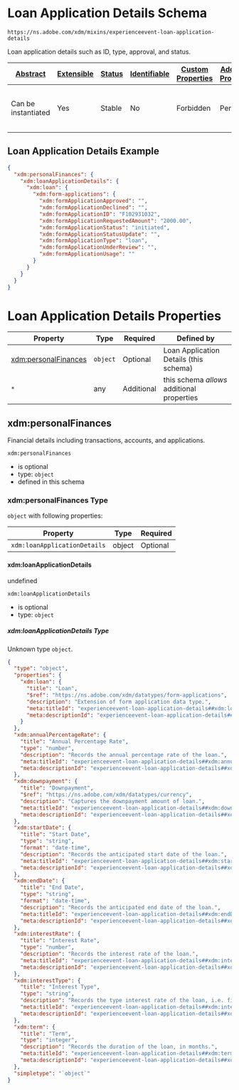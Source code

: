 
# Loan Application Details Schema

```
https://ns.adobe.com/xdm/mixins/experienceevent-loan-application-details
```

Loan application details such as ID, type, approval, and status.

| [Abstract](../../../../abstract.md) | [Extensible](../../../../extensions.md) | [Status](../../../../status.md) | [Identifiable](../../../../id.md) | [Custom Properties](../../../../extensions.md) | [Additional Properties](../../../../extensions.md) | Defined In |
|-------------------------------------|-----------------------------------------|---------------------------------|-----------------------------------|------------------------------------------------|----------------------------------------------------|------------|
| Can be instantiated | Yes | Stable | No | Forbidden | Permitted | [fieldgroups/experience-event/industry-verticals/experienceevent-loan-application-details.schema.json](fieldgroups/experience-event/industry-verticals/experienceevent-loan-application-details.schema.json) |

## Loan Application Details Example
```json
{
  "xdm:personalFinances": {
    "xdm:loanApplicationDetails": {
      "xdm:loan": {
        "xdm:form-applications": {
          "xdm:formApplicationApproved": "",
          "xdm:formApplicationDeclined": "",
          "xdm:formApplicationID": "F102931032",
          "xdm:formApplicationRequestedAmount": "2000.00",
          "xdm:formApplicationStatus": "initiated",
          "xdm:formApplicationStatusUpdate": "",
          "xdm:formApplicationType": "loan",
          "xdm:formApplicationUnderReview": "",
          "xdm:formApplicationUsage": ""
        }
      }
    }
  }
}
```

# Loan Application Details Properties

| Property | Type | Required | Defined by |
|----------|------|----------|------------|
| [xdm:personalFinances](#xdmpersonalfinances) | `object` | Optional | Loan Application Details (this schema) |
| `*` | any | Additional | this schema *allows* additional properties |

## xdm:personalFinances

Financial details including transactions, accounts, and applications.

`xdm:personalFinances`
* is optional
* type: `object`
* defined in this schema

### xdm:personalFinances Type


`object` with following properties:


| Property | Type | Required |
|----------|------|----------|
| `xdm:loanApplicationDetails`| object | Optional |



#### xdm:loanApplicationDetails

undefined

`xdm:loanApplicationDetails`
* is optional
* type: `object`

##### xdm:loanApplicationDetails Type

Unknown type `object`.

```json
{
  "type": "object",
  "properties": {
    "xdm:loan": {
      "title": "Loan",
      "$ref": "https://ns.adobe.com/xdm/datatypes/form-applications",
      "description": "Extension of form application data type.",
      "meta:titleId": "experienceevent-loan-application-details##xdm:loan##title##15091",
      "meta:descriptionId": "experienceevent-loan-application-details##xdm:loan##description##24641"
    }
  },
  "xdm:annualPercentageRate": {
    "title": "Annual Percentage Rate",
    "type": "number",
    "description": "Records the annual percentage rate of the loan.",
    "meta:titleId": "experienceevent-loan-application-details##xdm:annualPercentageRate##title##68141",
    "meta:descriptionId": "experienceevent-loan-application-details##xdm:annualPercentageRate##description##7181"
  },
  "xdm:downpayment": {
    "title": "Downpayment",
    "$ref": "https://ns.adobe.com/xdm/datatypes/currency",
    "description": "Captures the downpayment amount of loan.",
    "meta:titleId": "experienceevent-loan-application-details##xdm:downpayment##title##33291",
    "meta:descriptionId": "experienceevent-loan-application-details##xdm:downpayment##description##3601"
  },
  "xdm:startDate": {
    "title": "Start Date",
    "type": "string",
    "format": "date-time",
    "description": "Records the anticipated start date of the loan.",
    "meta:titleId": "experienceevent-loan-application-details##xdm:startDate##title##94651",
    "meta:descriptionId": "experienceevent-loan-application-details##xdm:startDate##description##98721"
  },
  "xdm:endDate": {
    "title": "End Date",
    "type": "string",
    "format": "date-time",
    "description": "Records the anticipated end date of the loan.",
    "meta:titleId": "experienceevent-loan-application-details##xdm:endDate##title##76061",
    "meta:descriptionId": "experienceevent-loan-application-details##xdm:endDate##description##28871"
  },
  "xdm:interestRate": {
    "title": "Interest Rate",
    "type": "number",
    "description": "Records the interest rate of the loan.",
    "meta:titleId": "experienceevent-loan-application-details##xdm:interestRate##title##53571",
    "meta:descriptionId": "experienceevent-loan-application-details##xdm:interestRate##description##93651"
  },
  "xdm:interestType": {
    "title": "Interest Type",
    "type": "string",
    "description": "Records the type interest rate of the loan, i.e. fixed or variable.",
    "meta:titleId": "experienceevent-loan-application-details##xdm:interestType##title##8441",
    "meta:descriptionId": "experienceevent-loan-application-details##xdm:interestType##description##23621"
  },
  "xdm:term": {
    "title": "Term",
    "type": "integer",
    "description": "Records the duration of the loan, in months.",
    "meta:titleId": "experienceevent-loan-application-details##xdm:term##title##88841",
    "meta:descriptionId": "experienceevent-loan-application-details##xdm:term##description##59901"
  },
  "simpletype": "`object`"
}
```









